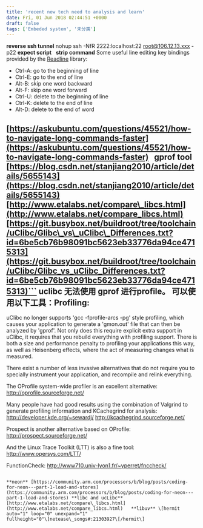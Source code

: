 ```yaml
---
title: 'recent new tech need to analysis and learn'
date: Fri, 01 Jun 2018 02:44:51 +0000
draft: false
tags: ['Embeded system', '未分类']
---
```


**reverse ssh tunnel** nohup ssh -NfR 2222:localhost:22 root@106.12.13.xxx -p22 **expect script**   **strip command** Some useful line editing key bindings provided by the [Readline](http://cnswww.cns.cwru.edu/php/chet/readline/rltop.html) library:

*   Ctrl-A: go to the beginning of line
*   Ctrl-E: go to the end of line
*   Alt-B: skip one word backward
*   Alt-F: skip one word forward
*   Ctrl-U: delete to the beginning of line
*   Ctrl-K: delete to the end of line
*   Alt-D: delete to the end of word

[https://askubuntu.com/questions/45521/how-to-navigate-long-commands-faster](https://askubuntu.com/questions/45521/how-to-navigate-long-commands-faster)   **gprof tool** [https://blog.csdn.net/stanjiang2010/article/details/5655143](https://blog.csdn.net/stanjiang2010/article/details/5655143) [http://www.etalabs.net/compare\_libcs.html](http://www.etalabs.net/compare_libcs.html) [https://git.busybox.net/buildroot/tree/toolchain/uClibc/Glibc\_vs\_uClibc\_Differences.txt?id=6be5cb76b98091bc5623eb33776da94ce4715313](https://git.busybox.net/buildroot/tree/toolchain/uClibc/Glibc_vs_uClibc_Differences.txt?id=6be5cb76b98091bc5623eb33776da94ce4715313)```
uclibc 无法使用 gprof 进行profile。
可以使用以下工具：Profiling:
-------------------------------------------------------------------

uClibc no longer supports 'gcc -fprofile-arcs  -pg' style profiling, which
causes your application to generate a 'gmon.out' file that can then be analyzed
by 'gprof'.  Not only does this require explicit extra support in uClibc, it
requires that you rebuild everything with profiling support.  There is both a
size and performance penalty to profiling your applications this way, as well
as Heisenberg effects, where the act of measuring changes what is measured.

There exist a number of less invasive alternatives that do not require you to
specially instrument your application, and recompile and relink everything.

The OProfile system-wide profiler is an excellent alternative:
      http://oprofile.sourceforge.net/

Many people have had good results using the combination of Valgrind
to generate profiling information and KCachegrind for analysis:
      http://developer.kde.org/~sewardj/
      http://kcachegrind.sourceforge.net/

Prospect is another alternative based on OProfile:
      http://prospect.sourceforge.net/

And the Linux Trace Toolkit (LTT) is also a fine tool:
    http://www.opersys.com/LTT/

FunctionCheck:
	http://www710.univ-lyon1.fr/~yperret/fnccheck/
```

**neon** [https://community.arm.com/processors/b/blog/posts/coding-for-neon---part-1-load-and-stores](https://community.arm.com/processors/b/blog/posts/coding-for-neon---part-1-load-and-stores) **libc and ucLibc** [http://www.etalabs.net/compare\_libcs.html](http://www.etalabs.net/compare_libcs.html)   **libuv** \[hermit auto="1" loop="0" unexpand="1" fullheight="0"\]netease\_songs#:21303927\[/hermit\]
